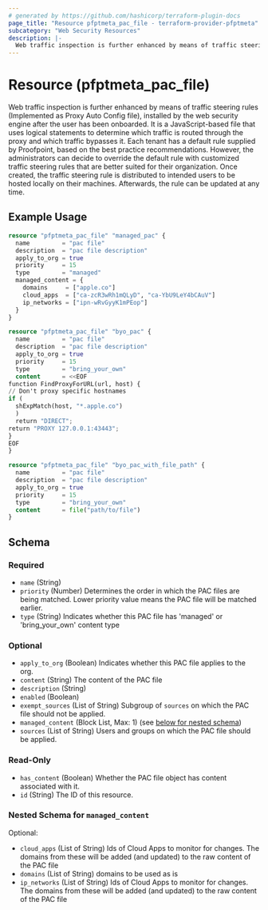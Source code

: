 ```yaml
---
# generated by https://github.com/hashicorp/terraform-plugin-docs
page_title: "Resource pfptmeta_pac_file - terraform-provider-pfptmeta"
subcategory: "Web Security Resources"
description: |-
  Web traffic inspection is further enhanced by means of traffic steering rules (Implemented as Proxy Auto Config file), installed by the web security engine after the user has been onboarded. It is a JavaScript-based file that uses logical statements to determine which traffic is routed through the proxy and which traffic bypasses it. Each tenant has a default rule supplied by Proofpoint, based on the best practice recommendations. However, the administrators can decide to override the default rule with customized traffic steering rules that are better suited for their organization. Once created, the traffic steering rule is distributed to intended users to be hosted locally on their machines. Afterwards, the rule can be updated at any time.
---
```


# Resource (pfptmeta_pac_file)

Web traffic inspection is further enhanced by means of traffic steering rules (Implemented as Proxy Auto Config file), installed by the web security engine after the user has been onboarded. It is a JavaScript-based file that uses logical statements to determine which traffic is routed through the proxy and which traffic bypasses it. Each tenant has a default rule supplied by Proofpoint, based on the best practice recommendations. However, the administrators can decide to override the default rule with customized traffic steering rules that are better suited for their organization. Once created, the traffic steering rule is distributed to intended users to be hosted locally on their machines. Afterwards, the rule can be updated at any time.

## Example Usage

```terraform
resource "pfptmeta_pac_file" "managed_pac" {
  name         = "pac file"
  description  = "pac file description"
  apply_to_org = true
  priority     = 15
  type         = "managed"
  managed_content = {
    domains     = ["apple.co"]
    cloud_apps  = ["ca-zcR3wRh1mQLyD", "ca-YbU9LeY4bCAuV"]
    ip_networks = ["ipn-wRvGyyK1mPEop"]
  }
}

resource "pfptmeta_pac_file" "byo_pac" {
  name         = "pac file"
  description  = "pac file description"
  apply_to_org = true
  priority     = 15
  type         = "bring_your_own"
  content      = <<EOF
function FindProxyForURL(url, host) {
// Don't proxy specific hostnames
if (
  shExpMatch(host, "*.apple.co")
  )
  return "DIRECT";
return "PROXY 127.0.0.1:43443";
}
EOF
}

resource "pfptmeta_pac_file" "byo_pac_with_file_path" {
  name         = "pac file"
  description  = "pac file description"
  apply_to_org = true
  priority     = 15
  type         = "bring_your_own"
  content      = file("path/to/file")
}
```

<!-- schema generated by tfplugindocs -->
## Schema

### Required

- `name` (String)
- `priority` (Number) Determines the order in which the PAC files are being matched. Lower priority value means the PAC file will be matched earlier.
- `type` (String) Indicates whether this PAC file has 'managed' or 'bring_your_own' content type

### Optional

- `apply_to_org` (Boolean) Indicates whether this PAC file applies to the org.
- `content` (String) The content of the PAC file
- `description` (String)
- `enabled` (Boolean)
- `exempt_sources` (List of String) Subgroup of `sources` on which the PAC file should not be applied.
- `managed_content` (Block List, Max: 1) (see [below for nested schema](#nestedblock--managed_content))
- `sources` (List of String) Users and groups on which the PAC file should be applied.

### Read-Only

- `has_content` (Boolean) Whether the PAC file object has content associated with it.
- `id` (String) The ID of this resource.

<a id="nestedblock--managed_content"></a>
### Nested Schema for `managed_content`

Optional:

- `cloud_apps` (List of String) Ids of Cloud Apps to monitor for changes. The domains from these will be added (and updated) to the raw content of the PAC file
- `domains` (List of String) domains to be used as is
- `ip_networks` (List of String) Ids of Cloud Apps to monitor for changes. The domains from these will be added (and updated) to the raw content of the PAC file
